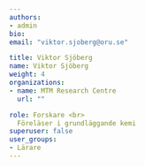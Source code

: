 ```yaml
---
authors:
- admin
bio: 
email: "viktor.sjoberg@oru.se"

title: Viktor Sjöberg
name: Viktor Sjöberg
weight: 4
organizations:
- name: MTM Research Centre
  url: ""

role: Forskare <br> 
  Föreläser i grundläggande kemi
superuser: false
user_groups:
- Lärare
---
```



